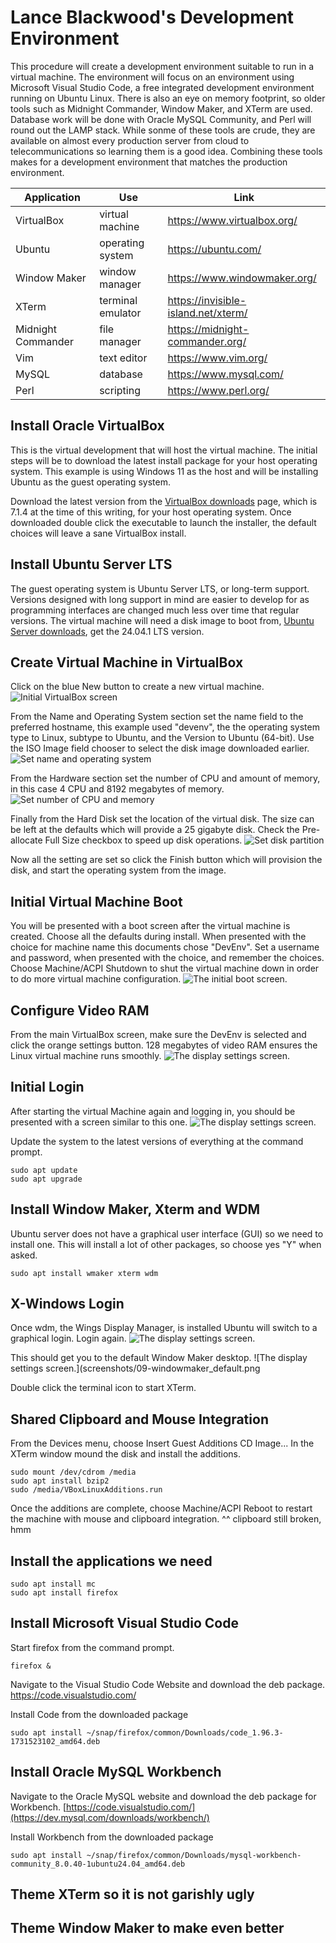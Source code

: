 # Lance Blackwood's Development Environment  

This procedure will create a development environment suitable to run in a virtual machine.
The environment will focus on an environment using Microsoft Visual Studio Code, a free integrated development environment running on Ubuntu Linux.
There is also an eye on memory footprint, so older tools such as Midnight Commander, Window Maker, and XTerm are used.
Database work will be done with Oracle MySQL Community, and Perl will round out the LAMP stack.
While sonme of these tools are crude, they are available on almost every production server from cloud to telecommunications so learning them is a good idea.
Combining these tools makes for a development environment that matches the production environment.

| Application | Use | Link |
|-------------|-----|------|
| VirtualBox | virtual machine | https://www.virtualbox.org/ |
| Ubuntu | operating system | https://ubuntu.com/ |
| Window Maker | window manager | https://www.windowmaker.org/ |
| XTerm | terminal emulator| https://invisible-island.net/xterm/ |
| Midnight Commander | file manager | https://midnight-commander.org/ |
| Vim | text editor| https://www.vim.org/ |
| MySQL | database | https://www.mysql.com/ |
| Perl | scripting | https://www.perl.org/ |

## Install Oracle VirtualBox

This is the virtual development that will host the virtual machine. The initial steps will be to download the latest install package for your host operating system. 
This example is using Windows 11 as the host and will be installing Ubuntu as the guest operating system.  

Download the latest version from the [VirtualBox downloads](https://www.virtualbox.org/wiki/Downloads) page, which is 7.1.4 at the time of this writing, for your host operating system.
Once downloaded double click the executable to launch the installer, the default choices will leave a sane VirtualBox install.

## Install Ubuntu Server LTS

The guest operating system is Ubuntu Server LTS, or long-term support. Versions designed with long support in mind are easier to develop for as programming interfaces are changed much less over time that regular versions. The virtual machine will need a disk image to boot from, [Ubuntu Server downloads](https://ubuntu.com/download/server), get the 24.04.1 LTS version.

## Create Virtual Machine in VirtualBox
Click on the blue New button to create a new virtual machine.
![Initial VirtualBox screen](screenshots/01-virtualbox%20start.png)  
  
From the Name and Operating System section set the name field to the preferred hostname, this example used "devenv", the the operating system type to Linux, subtype to Ubuntu, and the Version to Ubuntu (64-bit). Use the ISO Image field chooser to select the disk image downloaded earlier.
![Set name and operating system](screenshots/02-vm%20name%20and%20os.png)  

From the Hardware section set the number of CPU and amount of memory, in this case 4 CPU and 8192 megabytes of memory. 
![Set number of CPU and memory](screenshots/03-vm%20hardware.png)  

Finally from the Hard Disk set the location of the virtual disk. The size can be left at the defaults which will provide a 25 gigabyte disk. Check the Pre-allocate Full Size checkbox to speed up disk operations.
![Set disk partition](screenshots/04-vm%20disk.png)

Now all the setting are set so click the Finish button which will provision the disk, and start the operating system from the image.

## Initial Virtual Machine Boot
You will be presented with a boot screen after the virtual machine is created. Choose all the defaults during install. When presented with the choice for machine name this documents chose "DevEnv". Set a username and password, when presented with the choice, and remember the choices.
Choose Machine/ACPI Shutdown to shut the virtual machine down in order to do more virtual machine configuration.
![The initial boot screen.](screenshots/05-initial_boot.png)

## Configure Video RAM
From the main VirtualBox screen, make sure the DevEnv is selected and click the orange settings button. 128 megabytes of video RAM ensures the Linux virtual machine runs smoothly.
![The display settings screen.](screenshots/06-detail_settings.png)

## Initial Login
After starting the virtual Machine again and logging in, you should be presented with a screen similar to this one.
![The display settings screen.](screenshots/07-after_login.png)

Update the system to the latest versions of everything at the command prompt.
```
sudo apt update
sudo apt upgrade
```

## Install Window Maker, Xterm and WDM
Ubuntu server does not have a graphical user interface (GUI) so we need to install one. This will install a lot of other packages, so choose yes "Y" when asked. 
```
sudo apt install wmaker xterm wdm
```

## X-Windows Login
Once wdm, the Wings Display Manager, is installed Ubuntu will switch to a graphical login. Login again.
![The display settings screen.](screenshots/08-wdm.png)

This should get you to the default Window Maker desktop.
![The display settings screen.](screenshots/09-windowmaker_default.png

Double click the terminal icon to start XTerm.

## Shared Clipboard and Mouse Integration
From the Devices menu, choose Insert Guest Additions CD Image... In the XTerm window mound the disk and install the additions.
```
sudo mount /dev/cdrom /media
sudo apt install bzip2
sudo /media/VBoxLinuxAdditions.run
```
Once the additions are complete, choose Machine/ACPI Reboot to restart the machine with mouse and clipboard integration.
^^ clipboard still broken, hmm

## Install the applications we need
```
sudo apt install mc
sudo apt install firefox
```

## Install Microsoft Visual Studio Code
Start firefox from the command prompt.
```
firefox &
```
Navigate to the Visual Studio Code Website and download the deb package.
https://code.visualstudio.com/

Install Code from the downloaded package
```
sudo apt install ~/snap/firefox/common/Downloads/code_1.96.3-1731523102_amd64.deb
```

## Install Oracle MySQL Workbench
Navigate to the Oracle MySQL website and download the deb package for Workbench.
[https://code.visualstudio.com/](https://dev.mysql.com/downloads/workbench/)

Install Workbench from the downloaded package
```
sudo apt install ~/snap/firefox/common/Downloads/mysql-workbench-community_8.0.40-1ubuntu24.04_amd64.deb
```
## Theme XTerm so it is not garishly ugly

## Theme Window Maker to make even better







